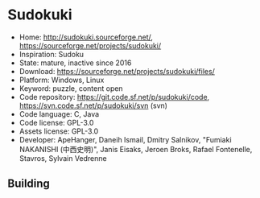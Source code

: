 # Sudokuki

- Home: http://sudokuki.sourceforge.net/, https://sourceforge.net/projects/sudokuki/
- Inspiration: Sudoku
- State: mature, inactive since 2016
- Download: https://sourceforge.net/projects/sudokuki/files/
- Platform: Windows, Linux
- Keyword: puzzle, content open
- Code repository: https://git.code.sf.net/p/sudokuki/code, https://svn.code.sf.net/p/sudokuki/svn (svn)
- Code language: C, Java
- Code license: GPL-3.0
- Assets license: GPL-3.0
- Developer: ApeHanger, Daneih Ismail, Dmitry Salnikov, "Fumiaki NAKANISHI (中西史明)", Janis Eisaks, Jeroen Broks, Rafael Fontenelle, Stavros, Sylvain Vedrenne

## Building
